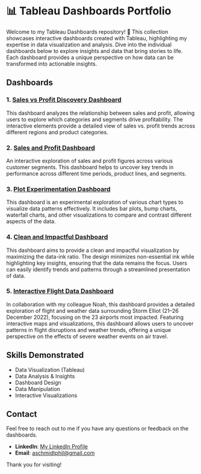 # 📊 Tableau Dashboards Portfolio

Welcome to my Tableau Dashboards repository! 🎉 This collection showcases interactive dashboards created with Tableau, highlighting my expertise in data visualization and analysis. Dive into the individual dashboards below to explore insights and data that bring stories to life. Each dashboard provides a unique perspective on how data can be transformed into actionable insights.

## Dashboards

### 1. [Sales vs Profit Discovery Dashboard](https://public.tableau.com/app/profile/alexander.schmidt1683/viz/Salesvs_ProfitDiscoveryDashboard/Dashboard1?publish=yes)
This dashboard analyzes the relationship between sales and profit, allowing users to explore which categories and segments drive profitability. The interactive elements provide a detailed view of sales vs. profit trends across different regions and product categories.

### 2. [Sales and Profit Dashboard](https://public.tableau.com/app/profile/alexander.schmidt1683/viz/SalesandProfitDashboard_17296207668300/Task1Dashboard2?publish=yes)
An interactive exploration of sales and profit figures across various customer segments. This dashboard helps to uncover key trends in performance across different time periods, product lines, and segments.

### 3. [Plot Experimentation Dashboard](https://public.tableau.com/app/profile/alexander.schmidt1683/viz/PlotExperimentationDashboard/PlotExperimentation?publish=yes)
This dashboard is an experimental exploration of various chart types to visualize data patterns effectively. It includes bar plots, bump charts, waterfall charts, and other visualizations to compare and contrast different aspects of the data.

### 4. [Clean and Impactful Dashboard](https://public.tableau.com/app/profile/alexander.schmidt1683/viz/SalesbyStateandSegmentDashboard/SalesbyStateandSegment?publish=yes)
This dashboard aims to provide a clean and impactful visualization by maximizing the data-ink ratio. The design minimizes non-essential ink while highlighting key insights, ensuring that the data remains the focus. Users can easily identify trends and patterns through a streamlined presentation of data.

### 5. [Interactive Flight Data Dashboard](https://public.tableau.com/app/profile/alexander.schmidt1683/viz/DashboardFlightandWeatherDatafortwomontharoundStormElliot21_-26_12_2022forthe23mostaffectedairports/FlightandWeatherDatafortwomontharoundStormElliot21_-26_12_2022forthe23mostaffectedairports?publish=yes)
In collaboration with my colleague Noah, this dashboard provides a detailed exploration of flight and weather data surrounding Storm Elliot (21–26 December 2022), focusing on the 23 airports most impacted. Featuring interactive maps and visualizations, this dashboard allows users to uncover patterns in flight disruptions and weather trends, offering a unique perspective on the effects of severe weather events on air travel.



## Skills Demonstrated
- Data Visualization (Tableau)
- Data Analysis & Insights
- Dashboard Design
- Data Manipulation
- Interactive Visualizations

## Contact
Feel free to reach out to me if you have any questions or feedback on the dashboards.

- **LinkedIn**: [My LinkedIn Profile](https://www.linkedin.com/in/alexander-schmidt/)
- **Email**: [aschmidtphil@gmail.com](mailto:aschmidtphil@gmail.com)

Thank you for visiting!
